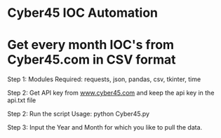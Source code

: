 # Cyber45 IOC Automation
# Get every month IOC's from Cyber45.com in CSV format

Step 1: Modules Required:
requests, json, pandas, csv, tkinter, time

Step 2: Get API key from www.cyber45.com
 and keep the api key in the api.txt file

Step 2: Run the script
Usage: python Cyber45.py

Step 3: Input the Year and Month for which you like to pull the data.


